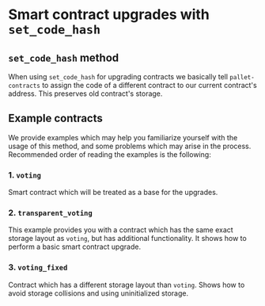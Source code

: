 # Smart contract upgrades with `set_code_hash`

## `set_code_hash` method

When using `set_code_hash` for upgrading contracts we basically tell `pallet-contracts` to assign the code of
a different contract to our current contract's address. This preserves old contract's storage.

## Example contracts

We provide examples which may help you familiarize yourself with the usage of this method, and some problems which
may arise in the process. Recommended order of reading the examples is the following:

### 1. `voting`

Smart contract which will be treated as a base for the upgrades.

### 2. `transparent_voting`

This example provides you with a contract which has the same exact storage layout as `voting`, but has additional functionality.
It shows how to perform a basic smart contract upgrade.

### 3. `voting_fixed`

Contract which has a different storage layout than `voting`. Shows how to avoid storage collisions and using uninitialized storage.
